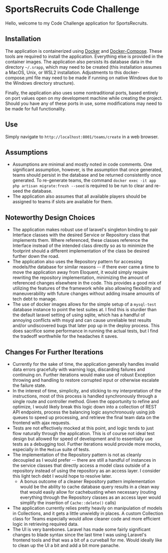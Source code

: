 # SportsRecruits Code Challenge

Hello, welcome to my Code Challenge application for SportsRecruits.

## Installation
The application is containerized using [Docker](https://docs.docker.com/get-docker/) and [Docker-Compose](https://docs.docker.com/compose/install/). These tools are required to install the application. Everything else is provided in the container images.
The application also persists its database data in the directory `~/.srapp`, which may need to be created (this installation assumes a MacOS, Unix, or WSL2 installation. Adjustments to this docker-compose.yml file may need to be made if running on native Windows due to the Windows directory structure). 

Finally, the application also uses some nontraditional ports, based entirely on port values open on my development machine while creating the project. Should you have any of these ports in use, some modifications may need to be made for full functionality.

## Use
Simply navigate to `http://localhost:8001/teams/create` in a web browser.

## Assumptions
- Assumptions are minimal and mostly noted in code comments. One significant assumption, however, is the assumption that once generated, teams should persist in the database and be returned consistently once generated. To re-generate teams, the command `docker exec -it app php artisan migrate:fresh --seed` is required to be run to clear and re-seed the database.
- The application also assumes that all available players should be assigned to teams if slots are available for them.

## Noteworthy Design Choices
- The application makes robust use of laravel's singleton binding to pair Interface classes with the desired Service or Repository class that implements them. Where referenced, these classes reference the Interface instead of the intended class directly so as to minimize the footprint
should a different implementation of the class be desired further down the road. 
- The application also uses the Repository pattern for accessing models/the database for similar reasons -- if there ever came a time to move the application away from Eloquent, it would simply require rewriting the repository implementation, minimizing the amount of referenced changes elsewhere in the code. This provides a good mix of utilizing the features of the framework while also allowing flexibility and maneuverability with future changes without adding insane amounts of tech debt to manage.
- The use of docker images allows for the simple setup of a `mysql-test` database instance to point the test suites at.  I find this is sturdier than the default laravel setting of using sqlite, which has a handful of annoying conflicts with msyql and can cause unreliable test results and/or undiscovered bugs that later pop up in the deploy process. This does sacrifice some performance in running the actual tests, but I find the tradeoff worthwhile for the headaches it saves.

## Changes For Further Iterations
- Currently for the sake of time, the application generally handles invalid data errors gracefully with warning logs, discarding failures and continuing on. Further iterations would make use of robust Exception throwing and handling to restore corrupted input or otherwise escalate the failure state.
- In the interest of time, simplicity, and sticking to my interpretation of the instructions, most of this process is handled synchronously through a single route and controller method. Given the opportunity to refine and optimize, I would likely break this logic down into a collection of REST API endpoints, process the balancing logic asynchronously using job queues to speed up processing, and retrieve the final team data on the frontend with ajax requests.
- Tests are not effectively mocked at this point, and logic tends to just flow naturally through the application. This is of course not ideal test design but allowed for speed of development and to essentially use tests as a debugging tool. Further iterations would provide more mocks, especially in the `Medium` suite of tests.
- The implementation of the Repository pattern is not as cleanly decoupled as I would prefer -- there are still a handful of instances in the service classes that directly access a model class outside of a repository instead of using the repository as an access layer. I consider this light tech debt I would hope to resolve later.
  - A bonus outcome of a cleaner Repository pattern implementation would be the ability to cache database query results in a clean way that would easily allow for cachebusting when necessary (routing everything through the Repository classes as an access layer would simplify the insertion of `Cache::delete()` calls)
- The application currently relies pretty heavily on manipulation of models in Collections, and it gets a little unwieldly in places. A custom Collection class for Teams especially would allow cleaner code and more efficient logic in retrieving required data.
- The UI is very barebones. Laravel has made some fairly significant changes to blade syntax since the last time I was using Laravel's frontend tools and that was a bit of a curveball for me. Would ideally like to clean up the UI a bit and add a bit more panache.
